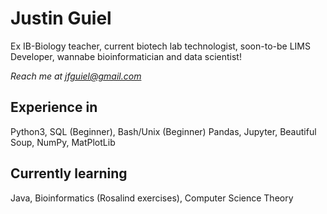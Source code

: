 # Justin Guiel
Ex IB-Biology teacher, current biotech lab technologist, soon-to-be LIMS Developer, wannabe bioinformatician and data scientist!

*Reach me at jfguiel@gmail.com*

## Experience in
Python3, SQL (Beginner), Bash/Unix (Beginner)
Pandas, Jupyter, Beautiful Soup, NumPy, MatPlotLib

## Currently learning
Java, Bioinformatics (Rosalind exercises), Computer Science Theory
